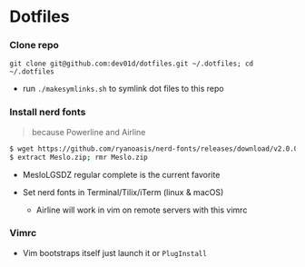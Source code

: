 # Dotfiles

### Clone repo

`git clone git@github.com:dev01d/dotfiles.git ~/.dotfiles; cd ~/.dotfiles`

- run `./makesymlinks.sh` to symlink dot files to this repo

### Install nerd fonts

> because Powerline and Airline

```bash
$ wget https://github.com/ryanoasis/nerd-fonts/releases/download/v2.0.0/Meslo.zip
$ extract Meslo.zip; rmr Meslo.zip
```

- MesloLGSDZ regular complete is the current favorite

- Set nerd fonts in Terminal/Tilix/iTerm (linux & macOS)
  - Airline will work in vim on remote servers with this vimrc

### Vimrc

- Vim bootstraps itself just launch it or `PlugInstall`
